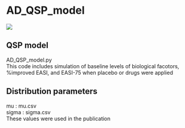 # AD_QSP_model
![](https://img.shields.io/badge/Python-3.7-yellowInstall)

## QSP model
AD_QSP_model.py <br>
This code includes simulation of baseline levels of biological facotors, %improved EASI, and EASI-75 when placebo or drugs were applied

## Distribution parameters <br>
mu    : mu.csv <br>
sigma : sigma.csv <br>
These values were used in the publication
